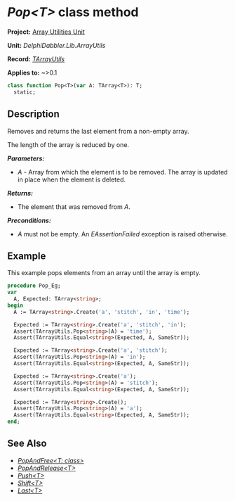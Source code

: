 # _Pop\<T\>_ class method

**Project:** [Array Utilities Unit](../API.md)

**Unit:** _DelphiDabbler.Lib.ArrayUtils_

**Record:** [_TArrayUtils_](./TArrayUtils.md)

**Applies to:** ~>0.1

```pascal
class function Pop<T>(var A: TArray<T>): T;
  static;
```

## Description

Removes and returns the last element from a non-empty array. 

The length of the array is reduced by one.

***Parameters:***

* _A_ - Array from which the element is to be removed. The array is updated in place when the element is deleted.

***Returns:***

* The element that was removed from _A_.

***Preconditions:***

* _A_ must not be empty. An _EAssertionFailed_ exception is raised otherwise.

## Example

This example pops elements from an array until the array is empty.

```pascal
procedure Pop_Eg;
var
  A, Expected: TArray<string>;
begin
  A := TArray<string>.Create('a', 'stitch', 'in', 'time');

  Expected := TArray<string>.Create('a', 'stitch', 'in');
  Assert(TArrayUtils.Pop<string>(A) = 'time');
  Assert(TArrayUtils.Equal<string>(Expected, A, SameStr));

  Expected := TArray<string>.Create('a', 'stitch');
  Assert(TArrayUtils.Pop<string>(A) = 'in');
  Assert(TArrayUtils.Equal<string>(Expected, A, SameStr));

  Expected := TArray<string>.Create('a');
  Assert(TArrayUtils.Pop<string>(A) = 'stitch');
  Assert(TArrayUtils.Equal<string>(Expected, A, SameStr));

  Expected := TArray<string>.Create();
  Assert(TArrayUtils.Pop<string>(A) = 'a');
  Assert(TArrayUtils.Equal<string>(Expected, A, SameStr));
end;
```

## See Also

* [_PopAndFree\<T: class\>_](./TArrayUtils-PopAndFree.md)
* [_PopAndRelease\<T\>_](./TArrayUtils-PopAndRelease.md)
* [_Push\<T\>_](./TArrayUtils-Push.md)
* [_Shift\<T\>_](./TArrayUtils-Shift.md)
* [_Last\<T\>_](./TArrayUtils-Last.md)
